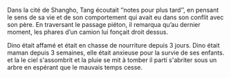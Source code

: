 
Dans la cité de Shangho, Tang écoutait ‘’notes pour plus tard’’, en 
pensant le sens de sa vie et de son comportement qui avait eu dans son 
conflit avec son père. En traversant le passage piéton, il remarqua 
qu’au dernier moment, les phares d’un camion lui fonçait droit dessus.

Dino était affamé et était en chasse de nourriture depuis 3 jours. Dino était maman depuis 3 semaines, elle était anxieuse pour la survie de ses enfants.
et la le ciel s'assombrit et la pluie se mit à tomber il parti s'abriter sous un arbre en espérant que le mauvais temps cesse.
